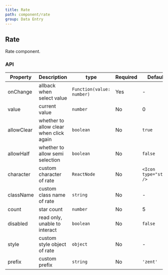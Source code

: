 ```yaml
---
title: Rate
path: component/rate
group: Data Entry
---
```


## Rate

Rate component.

### API

| Property   | Description                             | type                      | Required | Default                | Alternative |
| ---------- | --------------------------------------- | ------------------------- | -------- | ---------------------- | ----------- |
| onChange   | allback when select value               | `Function(value: number)` | Yes      | -                      |             |
| value      | current value                           | `number`                  | No       | 0                      |             |
| allowClear | whether to allow clear when click again | `boolean`                 | No       | `true`                 |             |
| allowHalf  | whether to allow semi selection         | `boolean`                 | No       | `false`                |             |
| character  | custom character of rate                | `ReactNode`               | No       | `<Icon type="star" />` |             |
| className  | custom class name of rate               | `string`                  | No       | -                      |             |
| count      | star count                              | `number`                  | No       | 5                      |             |
| disabled   | read only, unable to interact           | `boolean`                 | No       | `false`                |             |
| style      | custom style object of rate             | `object`                  | No       | -                      |             |
| prefix     | custom prefix                           | `string`         				 | No       | `'zent'`               |             |